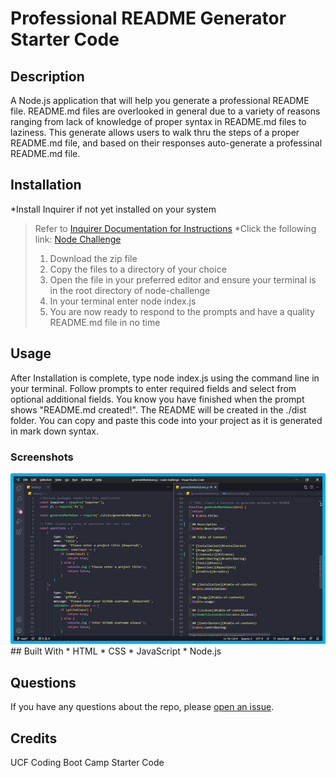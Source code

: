 # Professional README Generator Starter Code

## Description
A Node.js application that will help you generate a professional README file. README.md files are overlooked in general due to a variety of reasons ranging from lack of knowledge of proper syntax in README.md files to laziness. This generate allows users to walk thru the steps of a proper README.md file, and based on their responses auto-generate a professinal README.md file. 

## Installation
*Install Inquirer if not yet installed on your system
>Refer to [Inquirer Documentation for Instructions](https://www.npmjs.com/package/inquirer)
*Click the following link: [Node Challenge](https://github.com/alexisn84/node-challenge)
>1. Download the zip file 
>2. Copy the files to a directory of your choice
>3. Open the file in your preferred editor and ensure your terminal is in the root directory of node-challenge
>4. In your terminal enter node index.js
>5. You are now ready to respond to the prompts and have a quality README.md file in no time

## Usage
After Installation is complete, type node index.js using the command line in your terminal. Follow prompts to enter required fields and select from optional additional fields. You know you have finished when the prompt shows "README.md created!". The README will be created in the ./dist folder. You can copy and paste this code into your project as it is generated in mark down syntax.

### Screenshots
<img src="https://github.com/alexisn84/node-challenge/blob/main/Develop/images/code%20layout.png" alt= "layout of code to create generator">
## Built With
* HTML
* CSS
* JavaScript
* Node.js

## Questions
If you have any questions about the repo, please [open an issue](https://github.com/alexisn84/node-challenge/issues).

## Credits
UCF Coding Boot Camp Starter Code



